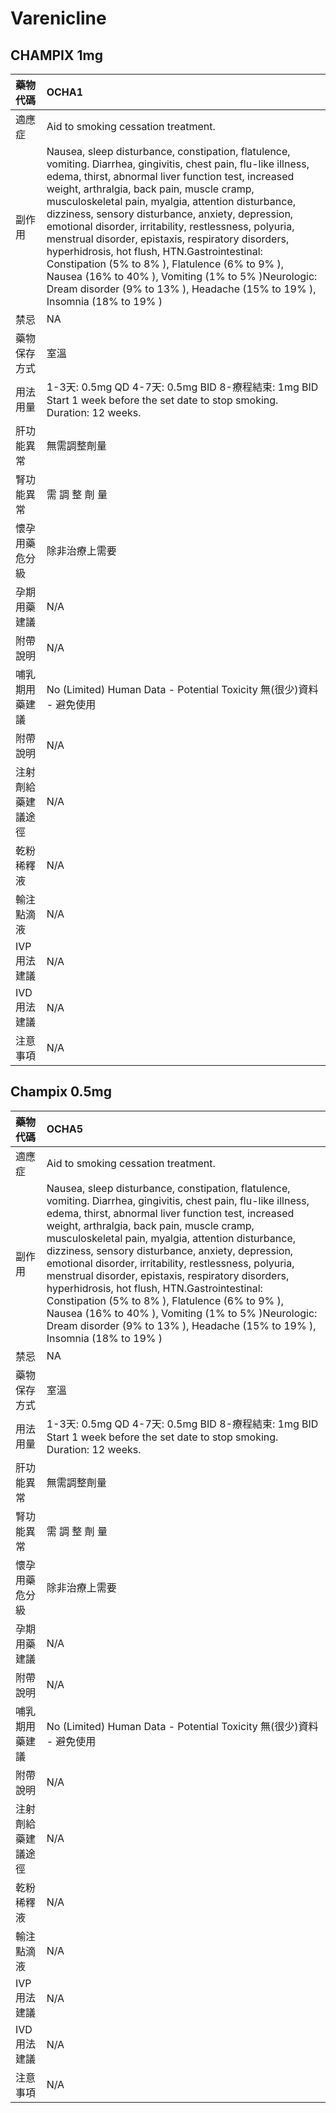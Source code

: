 # Varenicline

## CHAMPIX 1mg

| 藥物代碼 | OCHA1 |
| :--- | :--- |
| 適應症 | Aid to smoking cessation treatment. |
| 副作用 | Nausea, sleep disturbance, constipation, flatulence, vomiting. Diarrhea, gingivitis, chest pain, flu-like illness, edema, thirst, abnormal liver function test, increased weight, arthralgia, back pain, muscle cramp, musculoskeletal pain, myalgia, attention disturbance, dizziness, sensory disturbance, anxiety, depression, emotional disorder, irritability, restlessness, polyuria, menstrual disorder, epistaxis, respiratory disorders, hyperhidrosis, hot flush, HTN.Gastrointestinal: Constipation \(5% to 8% \), Flatulence \(6% to 9% \), Nausea \(16% to 40% \), Vomiting \(1% to 5% \)Neurologic: Dream disorder \(9% to 13% \), Headache \(15% to 19% \), Insomnia \(18% to 19% \) |
| 禁忌 | NA |
| 藥物保存方式 | 室溫 |
| 用法用量 | 1-3天: 0.5mg QD 4-7天: 0.5mg BID 8-療程結束: 1mg BID Start 1 week before the set date to stop smoking. Duration: 12 weeks. |
| 肝功能異常 | 無需調整劑量 |
| 腎功能異常 | 需 調 整 劑 量 |
| 懷孕用藥危分級 | 除非治療上需要 |
| 孕期用藥建議 | N/A |
| 附帶說明 | N/A |
| 哺乳期用藥建議 | No \(Limited\) Human Data - Potential Toxicity 無\(很少\)資料 - 避免使用 |
| 附帶說明 | N/A |
| 注射劑給藥建議途徑 | N/A |
| 乾粉稀釋液 | N/A |
| 輸注點滴液 | N/A |
| IVP 用法建議 | N/A |
| IVD 用法建議 | N/A |
| 注意事項 | N/A |

## Champix 0.5mg

| 藥物代碼 | OCHA5 |
| :--- | :--- |
| 適應症 | Aid to smoking cessation treatment. |
| 副作用 | Nausea, sleep disturbance, constipation, flatulence, vomiting. Diarrhea, gingivitis, chest pain, flu-like illness, edema, thirst, abnormal liver function test, increased weight, arthralgia, back pain, muscle cramp, musculoskeletal pain, myalgia, attention disturbance, dizziness, sensory disturbance, anxiety, depression, emotional disorder, irritability, restlessness, polyuria, menstrual disorder, epistaxis, respiratory disorders, hyperhidrosis, hot flush, HTN.Gastrointestinal: Constipation \(5% to 8% \), Flatulence \(6% to 9% \), Nausea \(16% to 40% \), Vomiting \(1% to 5% \)Neurologic: Dream disorder \(9% to 13% \), Headache \(15% to 19% \), Insomnia \(18% to 19% \) |
| 禁忌 | NA |
| 藥物保存方式 | 室溫 |
| 用法用量 | 1-3天: 0.5mg QD 4-7天: 0.5mg BID 8-療程結束: 1mg BID Start 1 week before the set date to stop smoking. Duration: 12 weeks. |
| 肝功能異常 | 無需調整劑量 |
| 腎功能異常 | 需 調 整 劑 量 |
| 懷孕用藥危分級 | 除非治療上需要 |
| 孕期用藥建議 | N/A |
| 附帶說明 | N/A |
| 哺乳期用藥建議 | No \(Limited\) Human Data - Potential Toxicity 無\(很少\)資料 - 避免使用 |
| 附帶說明 | N/A |
| 注射劑給藥建議途徑 | N/A |
| 乾粉稀釋液 | N/A |
| 輸注點滴液 | N/A |
| IVP 用法建議 | N/A |
| IVD 用法建議 | N/A |
| 注意事項 | N/A |

